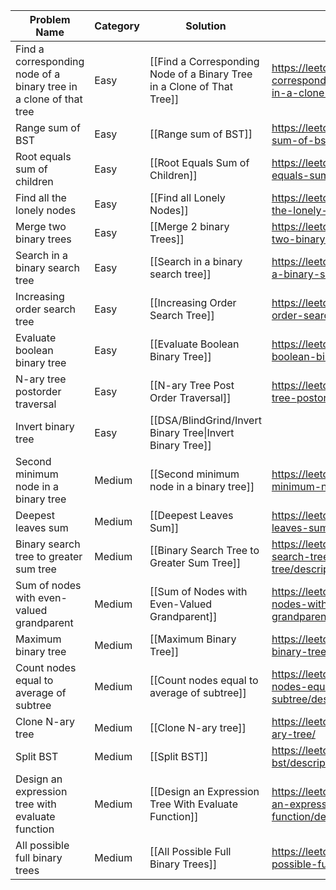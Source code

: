| Problem Name                                                       | Category | Solution                                                               |                                                                                                               |
| ------------------------------------------------------------------ | -------- | ---------------------------------------------------------------------- | ------------------------------------------------------------------------------------------------------------- |
| Find a corresponding node of a binary tree in a clone of that tree | Easy     | [[Find a Corresponding Node of a Binary Tree in a Clone of That Tree]] | https://leetcode.com/problems/find-a-corresponding-node-of-a-binary-tree-in-a-clone-of-that-tree/description/ |
| Range sum of BST                                                   | Easy     | [[Range sum of BST]]                                                   | https://leetcode.com/problems/range-sum-of-bst/                                                               |
| Root equals sum of children                                        | Easy     | [[Root Equals Sum of Children]]                                        | https://leetcode.com/problems/root-equals-sum-of-children/description/                                        |
| Find all the lonely nodes                                          | Easy     | [[Find all Lonely Nodes]]                                              | https://leetcode.com/problems/find-all-the-lonely-nodes/description/                                          |
| Merge two binary trees                                             | Easy     | [[Merge 2 binary Trees]]                                               | https://leetcode.com/problems/merge-two-binary-trees/description/                                             |
| Search in a binary search tree                                     | Easy     | [[Search in a binary search tree]]                                     | https://leetcode.com/problems/search-in-a-binary-search-tree/description/                                     |
| Increasing order search tree                                       | Easy     | [[Increasing Order Search Tree]]                                       | https://leetcode.com/problems/increasing-order-search-tree/description/                                       |
| Evaluate boolean binary tree                                       | Easy     | [[Evaluate Boolean Binary Tree]]                                       | https://leetcode.com/problems/evaluate-boolean-binary-tree/description/                                       |
| N-ary tree postorder traversal                                     | Easy     | [[N-ary Tree Post Order Traversal]]                                    | https://leetcode.com/problems/n-ary-tree-postorder-traversal/description/                                     |
| Invert binary tree                                                 | Easy     | [[DSA/BlindGrind/Invert Binary Tree\|Invert Binary Tree]]              |                                                                                                               |
| Second minimum node in a binary tree                               | Medium   | [[Second minimum node in a binary tree]]                               | https://leetcode.com/problems/second-minimum-node-in-a-binary-tree/                                           |
| Deepest leaves sum                                                 | Medium   | [[Deepest Leaves Sum]]                                                 | https://leetcode.com/problems/deepest-leaves-sum/                                                             |
| Binary search tree to greater sum tree                             | Medium   | [[Binary Search Tree to Greater Sum Tree]]                             | https://leetcode.com/problems/binary-search-tree-to-greater-sum-tree/description/                             |
| Sum of nodes with even-valued grandparent                          | Medium   | [[Sum of Nodes with Even-Valued Grandparent]]                          | https://leetcode.com/problems/sum-of-nodes-with-even-valued-grandparent/description/                          |
| Maximum binary tree                                                | Medium   | [[Maximum Binary Tree]]                                                | https://leetcode.com/problems/maximum-binary-tree/description/                                                |
| Count nodes equal to average of subtree                            | Medium   | [[Count nodes equal to average of subtree]]                            | https://leetcode.com/problems/count-nodes-equal-to-average-of-subtree/description/                            |
| Clone N-ary tree                                                   | Medium   | [[Clone N-ary tree]]                                                   | https://leetcode.com/problems/clone-n-ary-tree/                                                               |
| Split BST                                                          | Medium   | [[Split BST]]                                                          | https://leetcode.com/problems/split-bst/description/                                                          |
| Design an expression tree with evaluate function                   | Medium   | [[Design an Expression Tree With Evaluate Function]]                   | https://leetcode.com/problems/design-an-expression-tree-with-evaluate-function/description/                   |
| All possible full binary trees                                     | Medium   | [[All Possible Full Binary Trees]]                                     | https://leetcode.com/problems/all-possible-full-binary-trees/description/                                     |
